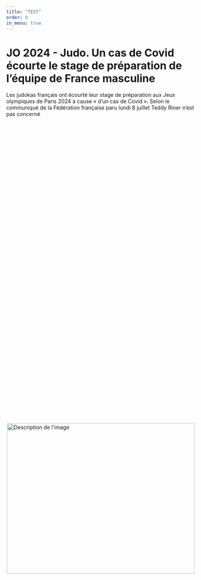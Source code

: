 ```yaml
---
title: "TEST"
order: 0
in_menu: true
---
```

<h1>JO 2024 - Judo. Un cas de Covid écourte le stage de préparation de l’équipe de France masculine</h1>
<p>Les judokas français ont écourté leur stage de préparation aux Jeux olympiques de Paris 2024 à cause « d’un cas de Covid ». Selon le communiqué de la Fédération française paru lundi 8 juillet Teddy Riner n’est pas concerné</p> 
<html lang="fr">
<head>
    <meta charset="UTF-8">
    <meta name="viewport" content="width=device-width, initial-scale=1.0">
    <title>Centrer une image</title>
    <style>
        .conteneur {
            display: flex;
            justify-content: center;
            align-items: center;
            height: 50vh; /* S'assure que le conteneur prend toute la hauteur de la fenêtre */
        }
    </style>
</head>
<body>
    <div class="conteneur">
        <img src="https://media.ouest-france.fr/v1/pictures/MjAyNDA3N2VlZjNmOGQzZDEyOTQ3MTViY2E0MmRiMDcyNGJmODk?width=940&focuspoint=50%2C25&cropresize=1&client_id=bpeditorial&sign=63a636236280ae8b7fb2d0b1040ecb1499d25dc171e0ac815f60a8696c72d9a3" width="500" height="400" alt="Description de l'image">
    </div>
</body> 